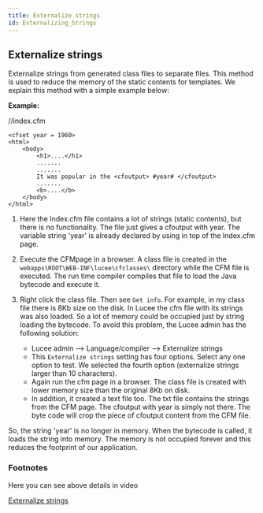 ```yaml
---
title: Externalize strings
id: Externalizing_Strings
---
```

## Externalize strings ##

Externalize strings from generated class files to separate files. This method is used to reduce the memory of the static contents for templates. We explain this method with a simple example below:

**Example:**

//index.cfm

```lucee
<cfset year = 1960>
<html>
	<body>
		<h1>....</h1>
		.......
		.......
		It was popular in the <cfoutput> #year# </cfoutput>
		.......
		<b>....</b>
	</body>
</html>
```

1. Here the Index.cfm file contains a lot of strings (static contents), but there is no functionality. The file just gives a cfoutput with year. The variable string 'year' is already declared by using in top of the Index.cfm page.

2. Execute the CFMpage in a browser. A class file is created in the ``webapps\ROOT\WEB-INF\lucee\cfclasses\`` directory while the CFM file is executed. The run time compiler compiles that file to load the Java bytecode and execute it.

3. Right click the class file. Then see ``Get info``. For example, in my class file there is 8Kb size on the disk. In Lucee the cfm file with its strings was also loaded. So a lot of memory could be occupied just by string loading the bytecode. To avoid this problem, the Lucee admin has the following solution:

   - Lucee admin --> Language/compiler --> Externalize strings
   - This ``Externalize strings`` setting has four options. Select any one option to test. We selected the fourth option (externalize strings larger than 10 characters).
   - Again run the cfm page in a browser. The class file is created with lower memory size than the original 8Kb on disk.
   - In addition, it created a text file too. The txt file contains the strings from the CFM page. The cfoutput with year is simply not there. The byte code will crop the piece of cfoutput content from the CFM file.

So, the string 'year' is no longer in memory. When the bytecode is called, it loads the string into memory. The memory is not occupied forever and this reduces the footprint of our application.

### Footnotes ###

Here you can see above details in video

[Externalize strings](https://youtu.be/AUcsHkVFXHE)